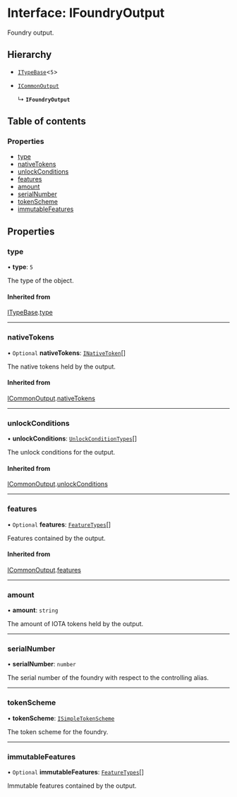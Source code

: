 # Interface: IFoundryOutput

Foundry output.

## Hierarchy

- [`ITypeBase`](ITypeBase.md)<``5``\>

- [`ICommonOutput`](ICommonOutput.md)

  ↳ **`IFoundryOutput`**

## Table of contents

### Properties

- [type](IFoundryOutput.md#type)
- [nativeTokens](IFoundryOutput.md#nativetokens)
- [unlockConditions](IFoundryOutput.md#unlockconditions)
- [features](IFoundryOutput.md#features)
- [amount](IFoundryOutput.md#amount)
- [serialNumber](IFoundryOutput.md#serialnumber)
- [tokenScheme](IFoundryOutput.md#tokenscheme)
- [immutableFeatures](IFoundryOutput.md#immutablefeatures)

## Properties

### type

• **type**: ``5``

The type of the object.

#### Inherited from

[ITypeBase](ITypeBase.md).[type](ITypeBase.md#type)

___

### nativeTokens

• `Optional` **nativeTokens**: [`INativeToken`](INativeToken.md)[]

The native tokens held by the output.

#### Inherited from

[ICommonOutput](ICommonOutput.md).[nativeTokens](ICommonOutput.md#nativetokens)

___

### unlockConditions

• **unlockConditions**: [`UnlockConditionTypes`](../api_ref.md#unlockconditiontypes)[]

The unlock conditions for the output.

#### Inherited from

[ICommonOutput](ICommonOutput.md).[unlockConditions](ICommonOutput.md#unlockconditions)

___

### features

• `Optional` **features**: [`FeatureTypes`](../api_ref.md#featuretypes)[]

Features contained by the output.

#### Inherited from

[ICommonOutput](ICommonOutput.md).[features](ICommonOutput.md#features)

___

### amount

• **amount**: `string`

The amount of IOTA tokens held by the output.

___

### serialNumber

• **serialNumber**: `number`

The serial number of the foundry with respect to the controlling alias.

___

### tokenScheme

• **tokenScheme**: [`ISimpleTokenScheme`](ISimpleTokenScheme.md)

The token scheme for the foundry.

___

### immutableFeatures

• `Optional` **immutableFeatures**: [`FeatureTypes`](../api_ref.md#featuretypes)[]

Immutable features contained by the output.
